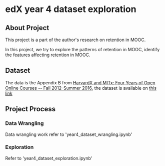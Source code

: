 # edX year 4 dataset exploration

## About Project

This project is a part of the author's research on retention in MOOC.

In this project, we try to explore the patterns of retention in MOOC, identify the features affecting retention in MOOC.




## Dataset

The data is the Appendix B from [HarvardX and MITx: Four Years of Open Online Courses -- Fall 2012-Summer 2016](https://papers.ssrn.com/sol3/papers.cfm?abstract_id=2889436), the dataset is available on [this link](http://year4.odl.mit.edu/appendix.html)


## Project Process

### Data Wrangling

Data wrangling work refer to 'year4\_dataset_wrangling.ipynb'


### Exploration

Refer to 'year4\_dataset_exploration.ipynb'


